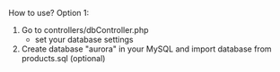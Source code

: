 How to use?
Option 1:
1. Go to controllers/dbController.php
    - set your database settings
2. Create database "aurora" in your MySQL and import database from products.sql (optional)